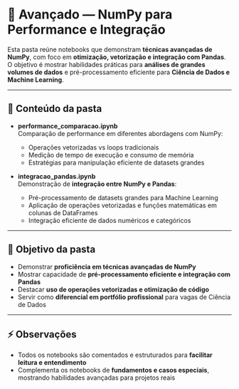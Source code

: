 # 🚀 Avançado — NumPy para Performance e Integração

Esta pasta reúne notebooks que demonstram **técnicas avançadas de NumPy**, com foco em **otimização, vetorização e integração com Pandas**.  
O objetivo é mostrar habilidades práticas para **análises de grandes volumes de dados** e pré-processamento eficiente para **Ciência de Dados e Machine Learning**.

---

## 📌 Conteúdo da pasta

- **performance_comparacao.ipynb**  
  Comparação de performance em diferentes abordagens com NumPy:
  - Operações vetorizadas vs loops tradicionais  
  - Medição de tempo de execução e consumo de memória  
  - Estratégias para manipulação eficiente de datasets grandes  

- **integracao_pandas.ipynb**  
  Demonstração de **integração entre NumPy e Pandas**:
  - Pré-processamento de datasets grandes para Machine Learning  
  - Aplicação de operações vetorizadas e funções matemáticas em colunas de DataFrames  
  - Integração eficiente de dados numéricos e categóricos  

---

## 🎯 Objetivo da pasta

- Demonstrar **proficiência em técnicas avançadas de NumPy**  
- Mostrar capacidade de **pré-processamento eficiente e integração com Pandas**  
- Destacar **uso de operações vetorizadas e otimização de código**  
- Servir como **diferencial em portfólio profissional** para vagas de Ciência de Dados  

---

## ⚡ Observações

- Todos os notebooks são comentados e estruturados para **facilitar leitura e entendimento**  
- Complementa os notebooks de **fundamentos e casos especiais**, mostrando habilidades avançadas para projetos reais

